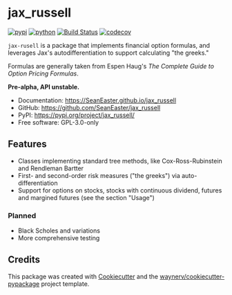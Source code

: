 # jax_russell


[![pypi](https://img.shields.io/pypi/v/jax_russell.svg)](https://pypi.org/project/jax_russell/)
[![python](https://img.shields.io/pypi/pyversions/jax_russell.svg)](https://pypi.org/project/jax_russell/)
[![Build Status](https://github.com/SeanEaster/jax_russell/actions/workflows/dev.yml/badge.svg)](https://github.com/SeanEaster/jax_russell/actions/workflows/dev.yml)
[![codecov](https://codecov.io/gh/SeanEaster/jax_russell/branch/main/graphs/badge.svg)](https://codecov.io/github/SeanEaster/jax_russell)



`jax-rusell` is a package that implements financial option formulas, and leverages Jax's autodifferentiation to support calculating "the greeks." 

Formulas are generally taken from Espen Haug's _The Complete Guide to Option Pricing Formulas_.

**Pre-alpha, API unstable.**


* Documentation: <https://SeanEaster.github.io/jax_russell>
* GitHub: <https://github.com/SeanEaster/jax_russell>
* PyPI: <https://pypi.org/project/jax_russell/>
* Free software: GPL-3.0-only


## Features

* Classes implementing standard tree methods, like Cox-Ross-Rubinstein and Rendleman Bartter
* First- and second-order risk measures ("the greeks") via auto-differentiation
* Support for options on stocks, stocks with continuous dividend, futures and margined futures (see the section "Usage")


### Planned

- Black Scholes and variations
- More comprehensive testing


## Credits

This package was created with [Cookiecutter](https://github.com/audreyr/cookiecutter) and the [waynerv/cookiecutter-pypackage](https://github.com/waynerv/cookiecutter-pypackage) project template.
